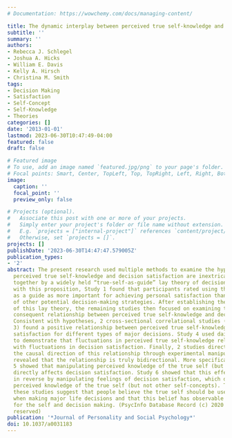 ```yaml
---
# Documentation: https://wowchemy.com/docs/managing-content/

title: The dynamic interplay between perceived true self-knowledge and decision satisfaction
subtitle: ''
summary: ''
authors:
- Rebecca J. Schlegel
- Joshua A. Hicks
- William E. Davis
- Kelly A. Hirsch
- Christina M. Smith
tags:
- Decision Making
- Satisfaction
- Self-Concept
- Self-Knowledge
- Theories
categories: []
date: '2013-01-01'
lastmod: 2023-06-30T10:47:49-04:00
featured: false
draft: false

# Featured image
# To use, add an image named `featured.jpg/png` to your page's folder.
# Focal points: Smart, Center, TopLeft, Top, TopRight, Left, Right, BottomLeft, Bottom, BottomRight.
image:
  caption: ''
  focal_point: ''
  preview_only: false

# Projects (optional).
#   Associate this post with one or more of your projects.
#   Simply enter your project's folder or file name without extension.
#   E.g. `projects = ["internal-project"]` references `content/project/deep-learning/index.md`.
#   Otherwise, set `projects = []`.
projects: []
publishDate: '2023-06-30T14:47:47.579005Z'
publication_types:
- '2'
abstract: The present research used multiple methods to examine the hypothesis that
  perceived true self-knowledge and decision satisfaction are inextricably linked
  together by a widely held “true-self-as-guide” lay theory of decision making. Consistent
  with this proposition, Study 1 found that participants rated using the true self
  as a guide as more important for achieving personal satisfaction than a variety
  of other potential decision-making strategies. After establishing the prevalence
  of this lay theory, the remaining studies then focused on examining the proposed
  consequent relationship between perceived true self-knowledge and decision satisfaction.
  Consistent with hypotheses, 2 cross-sectional correlational studies (Studies 2 and
  3) found a positive relationship between perceived true self-knowledge and decision
  satisfaction for different types of major decisions. Study 4 used daily diary methods
  to demonstrate that fluctuations in perceived true self-knowledge reliably covary
  with fluctuations in decision satisfaction. Finally, 2 studies directly examined
  the causal direction of this relationship through experimental manipulation and
  revealed that the relationship is truly bidirectional. More specifically, Study
  5 showed that manipulating perceived knowledge of the true self (but not other self-concepts)
  directly affects decision satisfaction. Study 6 showed that this effect also works
  in reverse by manipulating feelings of decision satisfaction, which directly affected
  perceived knowledge of the true self (but not other self-concepts). Taken together,
  these studies suggest that people believe the true self should be used as a guide
  when making major life decisions and that this belief has observable consequences
  for the self and decision making. (PsycInfo Database Record (c) 2020 APA, all rights
  reserved)
publication: '*Journal of Personality and Social Psychology*'
doi: 10.1037/a0031183
---
```

